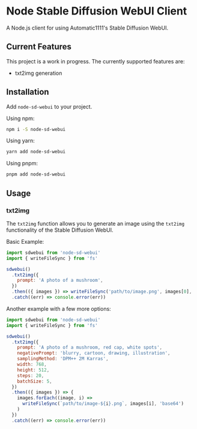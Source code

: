 # Node Stable Diffusion WebUI Client

A Node.js client for using Automatic1111's Stable Diffusion WebUI.

## Current Features

This project is a work in progress. The currently supported features are:

- txt2img generation

## Installation

Add `node-sd-webui` to your project.

Using npm:

```sh
npm i -S node-sd-webui
```

Using yarn:

```sh
yarn add node-sd-webui
```

Using pnpm:

```sh
pnpm add node-sd-webui
```

## Usage

### txt2img

The `txt2img` function allows you to generate an image using the `txt2img`
functionality of the Stable Diffusion WebUI.

Basic Example:

```js
import sdwebui from 'node-sd-webui'
import { writeFileSync } from 'fs'

sdwebui()
  .txt2img({
    prompt: 'A photo of a mushroom',
  })
  .then(({ images }) => writeFileSync('path/to/image.png', images[0], 'base64'))
  .catch((err) => console.error(err))
```

Another example with a few more options:

```js
import sdwebui from 'node-sd-webui'
import { writeFileSync } from 'fs'

sdwebui()
  .txt2img({
    prompt: 'A photo of a mushroom, red cap, white spots',
    negativePrompt: 'blurry, cartoon, drawing, illustration',
    samplingMethod: 'DPM++ 2M Karras',
    width: 768,
    height: 512,
    steps: 20,
    batchSize: 5,
  })
  .then(({ images }) => {
    images.forEach((image, i) =>
      writeFileSync(`path/to/image-${i}.png`, images[i], 'base64')
    )
  })
  .catch((err) => console.error(err))
```
